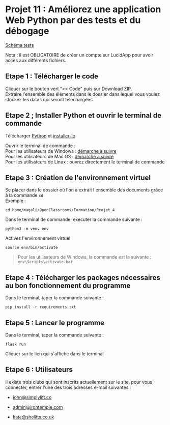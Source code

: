 # Projet 11 : Améliorez une application Web Python par des tests et du débogage

[Schéma tests](https://lucid.app/lucidspark/36ed9325-f267-4986-a95a-eca7be2086e0/edit?viewport_loc=-951%2C2174%2C5754%2C2703%2C0_0&invitationId=inv_b9491f15-a409-45ab-9b92-694c9e19d640)
  

Nota : il est OBLIGATOIRE de créer un compte sur LucidApp pour avoir accès aux différents fichiers.  
  


## Etape 1 : Télécharger le code

Cliquer sur le bouton vert "<> Code" puis sur Download ZIP.  
Extraire l'ensemble des éléments dans le dossier dans lequel vous voulez stockez les datas qui seront téléchargées.  


## Etape 2 ; Installer Python et ouvrir le terminal de commande

Télécharger [Python](https://www.python.org/downloads/) et [installer-le](https://fr.wikihow.com/installer-Python)  

Ouvrir le terminal de commande :  
Pour les utilisateurs de Windows : [démarche à suivre ](https://support.kaspersky.com/fr/common/windows/14637#block0)  
Pour les utilisateurs de Mac OS : [démarche à suivre ](https://support.apple.com/fr-fr/guide/terminal/apd5265185d-f365-44cb-8b09-71a064a42125/mac)  
Pour les utilisateurs de Linux : ouvrez directement le terminal de commande   


## Etape 3 : Création de l'environnement virtuel

Se placer dans le dossier où l'on a extrait l'ensemble des documents grâce à la commande ``cd``  
Exemple :
```
cd home/magali/OpenClassrooms/Formation/Projet_4
```


Dans le terminal de commande, executer la commande suivante :
```
python3 -m venv env
```


Activez l'environnement virtuel
```
source env/bin/activate
```
> Pour les utilisateurs de Windows, la commande est la suivante : 
> ``` env\Scripts\activate.bat ```

## Etape 4 : Télécharger les packages nécessaires au bon fonctionnement du programme

Dans le terminal, taper la commande suivante :
```
pip install -r requirements.txt
```

## Etape 5 : Lancer le programme

Dans le terminal, taper la commande suivante : 

```
flask run
```

Cliquer sur le lien qui s'affiche dans le terminal

## Etape 6 : Utilisateurs

Il existe trois clubs qui sont inscrits actuellement sur le site, pour vous connecter, entrer l'une des trois adresses e-mail suivantes :  

- john@simplylift.co

- admin@irontemple.com

- kate@shelifts.co.uk
